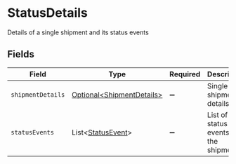 # StatusDetails

Details of a single shipment and its status events


## Fields

| Field                                                                    | Type                                                                     | Required                                                                 | Description                                                              |
| ------------------------------------------------------------------------ | ------------------------------------------------------------------------ | ------------------------------------------------------------------------ | ------------------------------------------------------------------------ |
| `shipmentDetails`                                                        | [Optional\<ShipmentDetails>](../../models/components/ShipmentDetails.md) | :heavy_minus_sign:                                                       | Single shipment details                                                  |
| `statusEvents`                                                           | List\<[StatusEvent](../../models/components/StatusEvent.md)>             | :heavy_minus_sign:                                                       | List of status events for the shipment.                                  |